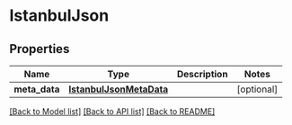 # IstanbulJson

## Properties
Name | Type | Description | Notes
------------ | ------------- | ------------- | -------------
**meta_data** | [**IstanbulJsonMetaData**](IstanbulJsonMetaData.md) |  | [optional] 

[[Back to Model list]](../README.md#documentation-for-models) [[Back to API list]](../README.md#documentation-for-api-endpoints) [[Back to README]](../README.md)


